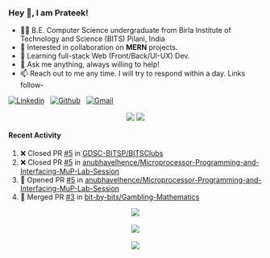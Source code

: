 ### Hey 👋, I am Prateek!
- 👨‍🎓 B.E. Computer Science undergraduate from Birla Institute of Technology and Science (BITS) Pilani, India
- 💖 Interested in collaboration on **MERN** projects.
- 🌱 Learning full-stack Web (Front/Back/UI-UX) Dev.
- 💬 Ask me anything, always willing to help!
- 📫 Reach out to me any time. I will try to respond within a day. Links follow-

<!-- Connection Links -->
[![Linkedin](https://img.shields.io/badge/-LinkedIn-blue?style=flat&logo=Linkedin&logoColor=white)](https://www.linkedin.com/in/bit-by-bits/)&nbsp;&nbsp;
[![Github](https://img.shields.io/badge/-Github-000?style=flat&logo=Github&logoColor=white)](https://github.com/bit-by-bits)&nbsp;&nbsp;
[![Gmail](https://img.shields.io/badge/-Gmail-c14438?style=flat&logo=Gmail&logoColor=white)](mailto:kashyapprateek13@gmail.com)

<!-- User Stats -->
<p align="center">
  <img align="center" src="https://img.shields.io/github/followers/bit-by-bits?style=social" />  
  <img align="center" src="https://visitor-badge.laobi.icu/badge?page_id=bit-by-bits.visitor-badge" />
</p>

#### Recent Activity

<!--START_SECTION:activity-->
1. ❌ Closed PR [#5](https://github.com/GDSC-BITSP/BITSClubs/pull/5) in [GDSC-BITSP/BITSClubs](https://github.com/GDSC-BITSP/BITSClubs)
2. ❌ Closed PR [#5](https://github.com/anubhavelhence/Microprocessor-Programming-and-Interfacing-MuP-Lab-Session/pull/5) in [anubhavelhence/Microprocessor-Programming-and-Interfacing-MuP-Lab-Session](https://github.com/anubhavelhence/Microprocessor-Programming-and-Interfacing-MuP-Lab-Session)
3. 💪 Opened PR [#5](https://github.com/anubhavelhence/Microprocessor-Programming-and-Interfacing-MuP-Lab-Session/pull/5) in [anubhavelhence/Microprocessor-Programming-and-Interfacing-MuP-Lab-Session](https://github.com/anubhavelhence/Microprocessor-Programming-and-Interfacing-MuP-Lab-Session)
4. 🎉 Merged PR [#3](https://github.com/bit-by-bits/Gambling-Mathematics/pull/3) in [bit-by-bits/Gambling-Mathematics](https://github.com/bit-by-bits/Gambling-Mathematics)
<!--END_SECTION:activity-->

<!-- Coding Stats -->
<p align="center">
  <img align="center" src="https://github-readme-stats-sigma-five.vercel.app/api?username=bit-by-bits&show_icons=true&theme=dark" /> <br><br>
  <img align="center" src="https://github-readme-streak-stats.herokuapp.com/?user=bit-by-bits&theme=dark" /> <br><br>
  <img align="center" src="https://github-readme-stats.vercel.app/api/wakatime?username=bit_by_bits&layout=compact&theme=dark" />  
</p>
